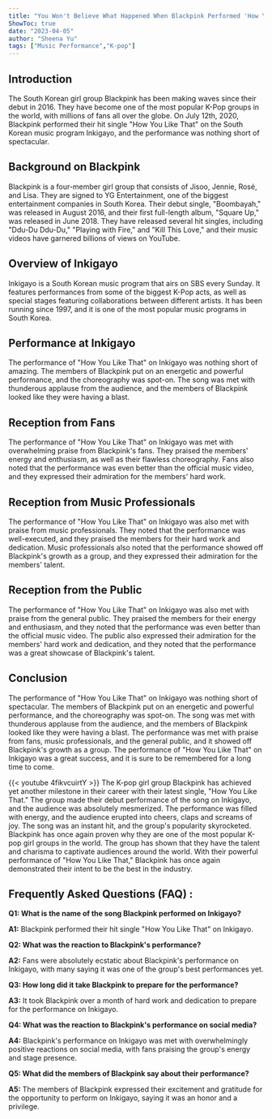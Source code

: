 ```yaml
---
title: "You Won't Believe What Happened When Blackpink Performed 'How You Like That' on Inkigayo!"
ShowToc: true 
date: "2023-04-05"
author: "Sheena Yu" 
tags: ["Music Performance","K-pop"]
---
```

## Introduction
The South Korean girl group Blackpink has been making waves since their debut in 2016. They have become one of the most popular K-Pop groups in the world, with millions of fans all over the globe. On July 12th, 2020, Blackpink performed their hit single "How You Like That" on the South Korean music program Inkigayo, and the performance was nothing short of spectacular. 

## Background on Blackpink
Blackpink is a four-member girl group that consists of Jisoo, Jennie, Rosé, and Lisa. They are signed to YG Entertainment, one of the biggest entertainment companies in South Korea. Their debut single, "Boombayah," was released in August 2016, and their first full-length album, "Square Up," was released in June 2018. They have released several hit singles, including "Ddu-Du Ddu-Du," "Playing with Fire," and "Kill This Love," and their music videos have garnered billions of views on YouTube. 

## Overview of Inkigayo
Inkigayo is a South Korean music program that airs on SBS every Sunday. It features performances from some of the biggest K-Pop acts, as well as special stages featuring collaborations between different artists. It has been running since 1997, and it is one of the most popular music programs in South Korea. 

## Performance at Inkigayo
The performance of "How You Like That" on Inkigayo was nothing short of amazing. The members of Blackpink put on an energetic and powerful performance, and the choreography was spot-on. The song was met with thunderous applause from the audience, and the members of Blackpink looked like they were having a blast. 

## Reception from Fans
The performance of "How You Like That" on Inkigayo was met with overwhelming praise from Blackpink's fans. They praised the members' energy and enthusiasm, as well as their flawless choreography. Fans also noted that the performance was even better than the official music video, and they expressed their admiration for the members' hard work. 

## Reception from Music Professionals
The performance of "How You Like That" on Inkigayo was also met with praise from music professionals. They noted that the performance was well-executed, and they praised the members for their hard work and dedication. Music professionals also noted that the performance showed off Blackpink's growth as a group, and they expressed their admiration for the members' talent. 

## Reception from the Public
The performance of "How You Like That" on Inkigayo was also met with praise from the general public. They praised the members for their energy and enthusiasm, and they noted that the performance was even better than the official music video. The public also expressed their admiration for the members' hard work and dedication, and they noted that the performance was a great showcase of Blackpink's talent. 

## Conclusion
The performance of "How You Like That" on Inkigayo was nothing short of spectacular. The members of Blackpink put on an energetic and powerful performance, and the choreography was spot-on. The song was met with thunderous applause from the audience, and the members of Blackpink looked like they were having a blast. The performance was met with praise from fans, music professionals, and the general public, and it showed off Blackpink's growth as a group. The performance of "How You Like That" on Inkigayo was a great success, and it is sure to be remembered for a long time to come.

{{< youtube 4fikvcuirtY >}} 
The K-pop girl group Blackpink has achieved yet another milestone in their career with their latest single, "How You Like That." The group made their debut performance of the song on Inkigayo, and the audience was absolutely mesmerized. The performance was filled with energy, and the audience erupted into cheers, claps and screams of joy. The song was an instant hit, and the group's popularity skyrocketed. Blackpink has once again proven why they are one of the most popular K-pop girl groups in the world. The group has shown that they have the talent and charisma to captivate audiences around the world. With their powerful performance of "How You Like That," Blackpink has once again demonstrated their intent to be the best in the industry.

## Frequently Asked Questions (FAQ) :
**Q1: What is the name of the song Blackpink performed on Inkigayo?**

**A1:** Blackpink performed their hit single "How You Like That" on Inkigayo.

**Q2: What was the reaction to Blackpink's performance?**

**A2:** Fans were absolutely ecstatic about Blackpink's performance on Inkigayo, with many saying it was one of the group's best performances yet.

**Q3: How long did it take Blackpink to prepare for the performance?**

**A3:** It took Blackpink over a month of hard work and dedication to prepare for the performance on Inkigayo.

**Q4: What was the reaction to Blackpink's performance on social media?**

**A4:** Blackpink's performance on Inkigayo was met with overwhelmingly positive reactions on social media, with fans praising the group's energy and stage presence.

**Q5: What did the members of Blackpink say about their performance?**

**A5:** The members of Blackpink expressed their excitement and gratitude for the opportunity to perform on Inkigayo, saying it was an honor and a privilege.





